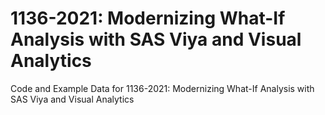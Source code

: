 # 1136-2021: Modernizing What-If Analysis  with SAS Viya and Visual Analytics

Code and Example Data for 1136-2021: Modernizing What-If Analysis  with SAS Viya and Visual Analytics
